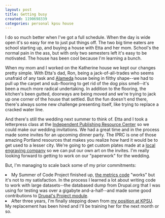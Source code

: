 ```yaml
---
layout: post
title: Getting busy
created: 1190698339
categories: personal kpsu house
---
```

I do so much better when I've got a full schedule. When the day is wide open it's so easy for me to just put things off. The two big time eaters are school starting up, and buying a house with Etta and her mom. School's the normal pain in the ass, but with only two semesters left it's easy to be motivated. The house has been cool because I'm learning a bunch. 
<!--break-->
When my mom and I worked on the Katherine house we kept our changes pretty simple. With Etta's dad, Ron, being a jack-of-all-trades who seems unafraid of any task and <a href="http://en.wikipedia.org/wiki/Alameda,_Portland,_Oregon">Alameda</a> house being in filthy shape--we had to pull up the carpet and sub-flooring to get rid of the dog piss smell--it's been a much more radical undertaking. In addition to the flooring, the kitchen's been gutted, doorways are being moved and we're trying to jack up one corner of the house that settled. But the fun doesn't end there, there's always some new challenge presenting itself, like trying to replace a cracked water line.

And there's still the wedding next summer to think of. Etta and I took a letterpress class at the <a href="http://iprc.org/">Independent Publishing Resource Center</a> so we could make our wedding invitations. We had a great time and in the process made some invites for an upcoming dinner party. The IPRC is one of those amazing Portland resources that makes you realize how hard it would be to get used to a lesser city. We're going to get custom plates made at a <a href="http://www.beaverengraving.com/">local engraving company</a> so we can put our own art on the invites. I'm really looking forward to getting to work on our "paperwork" for the wedding.

But, I'm managing to scale back some of my prior commitments:
<li>My Summer of Code Project finished up, <a href="http://drupal.org/project/metrics">the metrics code</a> "works" but it's not to my satisfaction. In the process I learned a lot about writing code to work with large datasets--the databased dump from Drupal.org that I was using for testing was over a gigabyte and-a-half--and made some good contributions to <a href="http://drupal.org/project/project">Drupal's Project module</a>.</li>
<li>After three years, I'm finally stepping down from <a href="http://drewish.com/node/54">my position at KPSU</a>. My replacement has been hired and I'll be training her for the next month or so.</li>
</ul>
